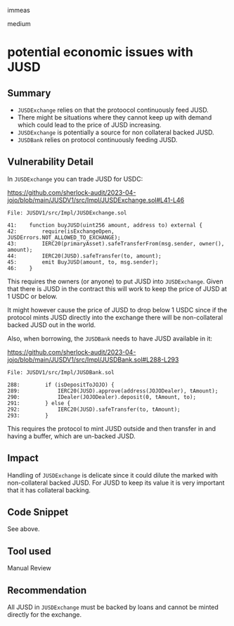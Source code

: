 immeas

medium

# potential economic issues with JUSD

## Summary
- `JUSDExchange` relies on that the protoocol continuously feed JUSD.
- There might be situations where they cannot keep up with demand which could lead to the price of JUSD increasing.
- `JUSDExchange` is potentially a source for non collateral backed JUSD.
- `JUSDBank` relies on protocol continuously feeding JUSD.

## Vulnerability Detail
In `JUSDExchange` you can trade JUSD for USDC:

https://github.com/sherlock-audit/2023-04-jojo/blob/main/JUSDV1/src/Impl/JUSDExchange.sol#L41-L46
```solidity
File: JUSDV1/src/Impl/JUSDExchange.sol

41:    function buyJUSD(uint256 amount, address to) external {
42:        require(isExchangeOpen, JUSDErrors.NOT_ALLOWED_TO_EXCHANGE);
43:        IERC20(primaryAsset).safeTransferFrom(msg.sender, owner(), amount);
44:        IERC20(JUSD).safeTransfer(to, amount);
45:        emit BuyJUSD(amount, to, msg.sender);
46:    }
```

This requires the owners (or anyone) to put JUSD into `JUSDExchange`. Given that there is JUSD in the contract this will work to keep the price of JUSD at 1 USDC or below.

It might however cause the price of JUSD to drop below 1 USDC since if the protocol mints JUSD directly into the exchange there will be non-collateral backed JUSD out in the world.

Also, when borrowing, the `JUSDBank` needs to have JUSD available in it:

https://github.com/sherlock-audit/2023-04-jojo/blob/main/JUSDV1/src/Impl/JUSDBank.sol#L288-L293
```solidity
File: JUSDV1/src/Impl/JUSDBank.sol

288:        if (isDepositToJOJO) {
289:            IERC20(JUSD).approve(address(JOJODealer), tAmount);
290:            IDealer(JOJODealer).deposit(0, tAmount, to);
291:        } else {
292:            IERC20(JUSD).safeTransfer(to, tAmount);
293:        }
```

This requires the protocol to mint JUSD outside and then transfer in and having a buffer, which are un-backed JUSD.

## Impact
Handling of `JUSDExchange` is delicate since it could dilute the marked with non-collateral backed JUSD. For JUSD to keep its value it is very important that it has collateral backing.

## Code Snippet
See above.

## Tool used
Manual Review

## Recommendation
All JUSD in `JUSDExchange` must be backed by loans and cannot be minted directly for the exchange.